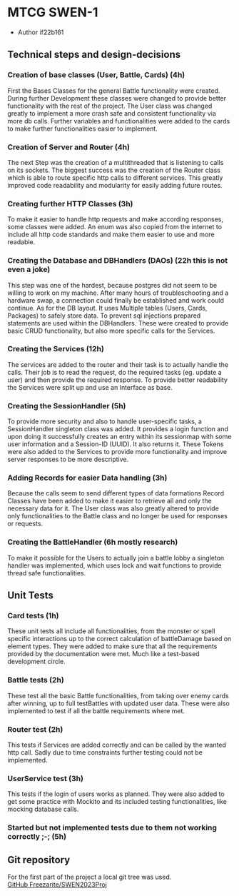 # MTCG SWEN-1
- Author if22b161

## Technical steps and design-decisions
### Creation of base classes (User, Battle, Cards) (4h)
First the Bases Classes for the general Battle functionality were created.
During further Development these classes were changed to provide better functionality with the rest of the project.
The User class was changed greatly to implement a more crash safe and consistent functionality via more db calls.
Further variables and functionalities were added to the cards to make further functionalities easier to implement.
### Creation of Server and Router (4h)
The next Step was the creation of a multithreaded that is listening to calls on its sockets.
The biggest success was the creation of the Router class which is able to route specific http calls to different services.
This greatly improved code readability and modularity for easily adding future routes.
### Creating further HTTP Classes (3h)
To make it easier to handle http requests and make according responses, some classes were added. An enum was also copied from the internet to
include all http code standards and make them easier to use and more readable.
### Creating the Database and DBHandlers (DAOs) (22h this is not even a joke)
This step was one of the hardest, because postgres did not seem to be willing to work on my machine. After many hours of troubleschooting and a hardware swap,
a connection could finally be established and work could continue. As for the DB layout. It uses Multiple tables (Users, Cards, Packages) to safely store data.
To prevent sql injections prepared statements are used within the DBHandlers. These were created to provide basic CRUD functionality, but also more specific calls for the Services.
### Creating the Services (12h)
The services are added to the router and their task is to actually handle the calls. Their job is to read the request, do the required tasks (eg. update a user)
and then provide the required response. To provide better readability the Services were split up and use an Interface as base.
### Creating the SessionHandler (5h)
To provide more security and also to handle user-specific tasks, a SessionHandler singleton class was added. It provides a login function and upon
doing it successfully creates an entry within its sessionmap with some user information and a Session-ID (UUID). It also returns it.
These Tokens were also added to the Services to provide more functionality and improve server responses to be more descriptive.
### Adding Records for easier Data handling (3h)
Because the calls seem to send different types of data formations Record Classes have been added to make it easier to retrieve all and only the necessary data for it.
The User class was also greatly altered to provide only functionalities to the Battle class and no longer be used for responses or requests.
### Creating the BattleHandler (6h mostly research)
To make it possible for the Users to actually join a battle lobby a singleton handler was implemented, which uses lock and wait functions to provide thread safe
functionalities.
## Unit Tests
### Card tests (1h)
These unit tests all include all functionalities, from the monster or spell specific interactions up to the correct calculation of battleDamage based on element types.
They were added to make sure that all the requirements provided by the documentation were met. Much like a test-based development circle.
### Battle tests (2h)
These test all the basic Battle functionalities, from taking over enemy cards after winning, up to full testBattles with updated user data.
These were also implemented to test if all the battle requirements where met.
### Router test (2h)
This tests if Services are added correctly and can be called by the wanted http call. Sadly due to time constraints further testing could not be implemented.
### UserService test (3h)
This tests if the login of users works as planned. They were also added to get some practice with Mockito and its included testing functionalities, like mocking database calls.
### Started but not implemented tests due to them not working correctly ;-; (5h)

## Git repository
For the first part of the project a local git tree was used.  
[GitHub Freezarite/SWEN2023Proj](https://github.com/Freezarite/SWEN2023Proj)

 